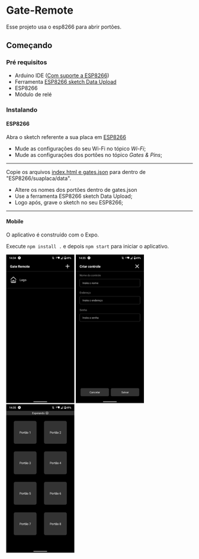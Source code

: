 # Gate-Remote

Esse projeto usa o esp8266 para abrir portões.

## Começando

### Pré requisitos

* Arduino IDE ([Com suporte a ESP8266](http://autocorerobotica.blog.br/aprenda-configurar-ide-arduino-para-familia-esp8266/))
* Ferramenta [ESP8266 sketch Data Upload](https://github.com/esp8266/arduino-esp8266fs-plugin/releases)
* ESP8266
* Módulo de relé

### Instalando

#### ESP8266

Abra o sketch referente a sua placa em [ESP8266](ESP8266)

* Mude as configurações do seu Wi-Fi no tópico *Wi-Fi*;
* Mude as configurações dos portões no tópico *Gates & Pins*;
***

Copie os arquivos [index.html e gates.json](web) para dentro de "ESP8266/suaplaca/data".

* Altere os nomes dos portões dentro de gates.json
* Use a ferramenta ESP8266 sketch Data Upload;
* Logo após, grave o sketch no seu ESP8266;
***

#### Mobile

O aplicativo é construído com o Expo.

Execute ```npm install .``` e depois ```npm start``` para iniciar o aplicativo.

<img src="preview/home.png" alt="preview home" height="400" width="184"/> <img src="preview/new.png" alt="preview new" height="400" width="184"/> <img src="preview/control.png" alt="preview control" height="400" width="184"/>
